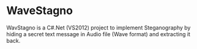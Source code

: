 WaveStagno
==========

WavStagno is a C#.Net (VS2012) project to implement Steganography by hiding a secret text message in Audio file (Wave format) and extracting it back.
